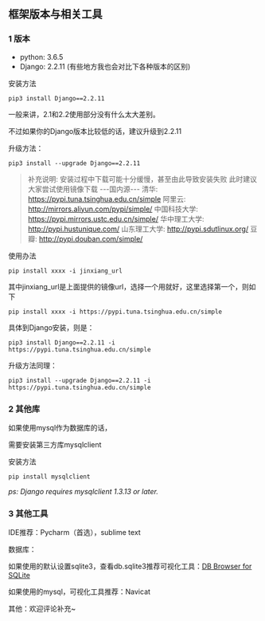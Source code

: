 ##  框架版本与相关工具
### 1 版本
- python: 3.6.5
- Django: 2.2.11 (有些地方我也会对比下各种版本的区别)

安装方法
```shell
pip3 install Django==2.2.11
```
一般来讲，2.1和2.2使用部分没有什么太大差别。

不过如果你的Django版本比较低的话，建议升级到2.2.11

升级方法：
```shell
pip3 install --upgrade Django==2.2.11
```

> 补充说明: 安装过程中下载可能十分缓慢，甚至由此导致安装失败 此时建议大家尝试使用镜像下载
> ---国内源---
> 清华: https://pypi.tuna.tsinghua.edu.cn/simple
> 阿里云: http://mirrors.aliyun.com/pypi/simple/
> 中国科技大学: https://pypi.mirrors.ustc.edu.cn/simple/
> 华中理工大学: http://pypi.hustunique.com/
> 山东理工大学: http://pypi.sdutlinux.org/
> 豆瓣: http://pypi.douban.com/simple/

使用办法
```shell
pip install xxxx -i jinxiang_url
```
其中jinxiang_url是上面提供的镜像url，选择一个用就好，这里选择第一个，则如下
```shell
pip install xxxx -i https://pypi.tuna.tsinghua.edu.cn/simple
```
具体到Django安装，则是：
```shell
pip3 install Django==2.2.11 -i https://pypi.tuna.tsinghua.edu.cn/simple
```
升级方法同理：
```shell
pip3 install --upgrade Django==2.2.11 -i https://pypi.tuna.tsinghua.edu.cn/simple
```

### 2 其他库
如果使用mysql作为数据库的话，

需要安装第三方库mysqlclient

安装方法
```shell
pip install mysqlclient
```
*ps: Django requires mysqlclient 1.3.13 or later.*
### 3 其他工具
IDE推荐：Pycharm（首选），sublime text

数据库：

如果使用的默认设置sqlite3，查看db.sqlite3推荐可视化工具：[DB Browser for SQLite](http://www.sqlitebrowser.org/)

如果使用的mysql，可视化工具推荐：Navicat


其他：欢迎评论补充~

